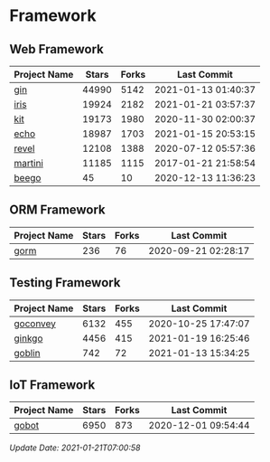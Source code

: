 # Framework

## Web Framework
| Project Name | Stars | Forks | Last Commit |
| ------------ | ----- | ----- | ----------- |
| [gin](https://github.com/gin-gonic/gin) | 44990 | 5142 | 2021-01-13 01:40:37 |
| [iris](https://github.com/kataras/iris) | 19924 | 2182 | 2021-01-21 03:57:37 |
| [kit](https://github.com/go-kit/kit) | 19173 | 1980 | 2020-11-30 02:00:37 |
| [echo](https://github.com/labstack/echo) | 18987 | 1703 | 2021-01-15 20:53:15 |
| [revel](https://github.com/revel/revel) | 12108 | 1388 | 2020-07-12 05:57:36 |
| [martini](https://github.com/go-martini/martini) | 11185 | 1115 | 2017-01-21 21:58:54 |
| [beego](https://github.com/astaxie/beego) | 45 | 10 | 2020-12-13 11:36:23 |

## ORM Framework
| Project Name | Stars | Forks | Last Commit |
| ------------ | ----- | ----- | ----------- |
| [gorm](https://github.com/jinzhu/gorm) | 236 | 76 | 2020-09-21 02:28:17 |

## Testing Framework
| Project Name | Stars | Forks | Last Commit |
| ------------ | ----- | ----- | ----------- |
| [goconvey](https://github.com/smartystreets/goconvey) | 6132 | 455 | 2020-10-25 17:47:07 |
| [ginkgo](https://github.com/onsi/ginkgo) | 4456 | 415 | 2021-01-19 16:25:46 |
| [goblin](https://github.com/franela/goblin) | 742 | 72 | 2021-01-13 15:34:25 |

## IoT Framework
| Project Name | Stars | Forks | Last Commit |
| ------------ | ----- | ----- | ----------- |
| [gobot](https://github.com/hybridgroup/gobot) | 6950 | 873 | 2020-12-01 09:54:44 |

*Update Date: 2021-01-21T07:00:58*